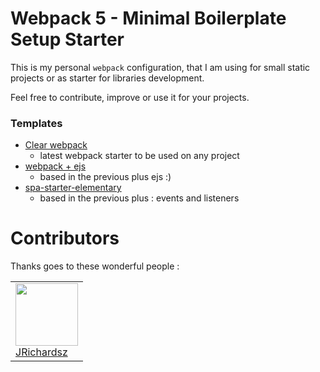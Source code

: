 # Webpack 5 - Minimal Boilerplate Setup Starter

This is my personal `webpack` configuration, that I am using for small static projects or as starter for libraries development.

Feel free to contribute, improve or use it for your projects.


### Templates

- [Clear webpack](https://github.com/jrichardsz/webpack-minimal-boilerplate-setup-starter/tree/webpack-clear-starter)
  - latest webpack starter to be used on any project
- [webpack + ejs](https://github.com/jrichardsz/webpack-minimal-boilerplate-setup-starter/tree/webpack_ejs)
  - based in the previous plus ejs :)
- [spa-starter-elementary](https://github.com/jrichardsz/webpack-minimal-boilerplate-setup-starter/tree/spa-starter-elementary)
  - based in the previous plus : events and listeners

# Contributors

Thanks goes to these wonderful people :

<table>
  <tbody>
    <td>
      <img src="https://avatars0.githubusercontent.com/u/3322836?s=460&v=4" width="100px;"/>
      <br />
      <label><a href="http://jrichardsz.github.io/">JRichardsz</a></label>
      <br />
    </td>    
  </tbody>
</table>
